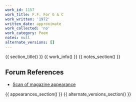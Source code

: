 ```yaml
---
work_id: 1157
work_title: F.F. For G & C
work_written: '1972'
written_date: approximate
work_collected: 'no'
work_category: Poem
notes: null
alternate_versions: []
---
```


{{ section_title() }}
{{ work_info() }}
{{ notes_section() }}
## Forum References
- [Scan of magazine appearance](https://bukowskiforum.com/threads/the-13-1972-f-f-for-g-c.9649/)

{{ appearances_section() }}
{{ alternate_versions_section() }}